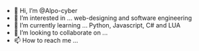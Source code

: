 - 👋 Hi, I’m @Alpo-cyber
- 👀 I’m interested in ... web-designing and software engineering
- 🌱 I’m currently learning ... Python, Javascript, C# and LUA
- 💞️ I’m looking to collaborate on ...
- 📫 How to reach me ...

<!---
Alpo-cyber/Alpo-cyber is a ✨ special ✨ repository because its `README.md` (this file) appears on your GitHub profile.
You can click the Preview link to take a look at your changes.
--->
